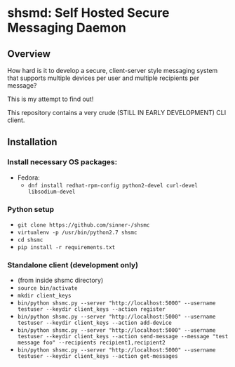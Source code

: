 # shsmd: Self Hosted Secure Messaging Daemon

## Overview

How hard is it to develop a secure, client-server style messaging system that supports multiple devices per user and multiple recipients per message?

This is my attempt to find out! 

This repository contains a very crude (STILL IN EARLY DEVELOPMENT) CLI client.

## Installation

### Install necessary OS packages:
  * Fedora:
    * `dnf install redhat-rpm-config python2-devel curl-devel libsodium-devel`
  
### Python setup
  * `git clone https://github.com/sinner-/shsmc`
  * `virtualenv -p /usr/bin/python2.7 shsmc`
  * `cd shsmc`
  * `pip install -r requirements.txt`

### Standalone client (development only)
  * (from inside shsmc directory)
  * `source bin/activate`
  * `mkdir client_keys`
  * `bin/python shsmc.py --server "http://localhost:5000" --username testuser --keydir client_keys --action register`
  * `bin/python shsmc.py --server "http://localhost:5000" --username testuser --keydir client_keys --action add-device`
  * `bin/python shsmc.py --server "http://localhost:5000" --username testuser --keydir client_keys --action send-message --message "test message foo" --recipients recipient1,recipient2`
  * `bin/python shsmc.py --server "http://localhost:5000" --username testuser --keydir client_keys --action get-messages`
